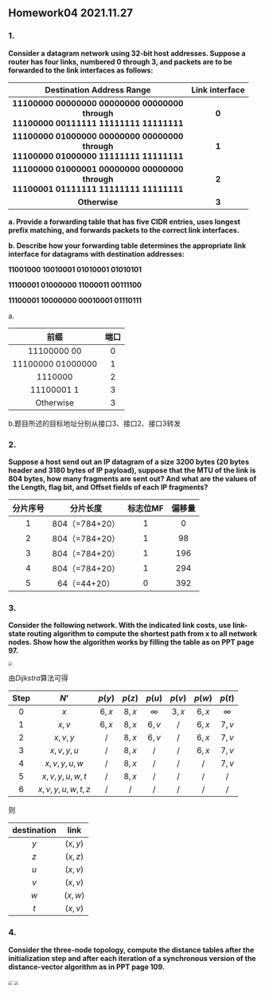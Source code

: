 ## Homework04 2021.11.27

### 1.

 **Consider a datagram network using 32-bit host addresses. Suppose a router has four links, numbered 0 through 3, and packets are to be forwarded to the link interfaces as follows:**

|                **Destination Address Range**                 | **Link interface** |
| :----------------------------------------------------------: | :----------------: |
| **11100000 00000000 00000000 00000000<br />through<br />11100000 00111111 11111111 11111111** |       **0**        |
| **11100000 01000000 00000000 00000000<br />through<br />11100000 01000000 11111111 11111111** |       **1**        |
| **11100000 01000001 00000000 00000000<br />through <br />11100001 01111111 11111111 11111111** |       **2**        |
|                        **Otherwise**                         |       **3**        |

**a. Provide a forwarding table that has five CIDR entries, uses longest prefix matching, and forwards packets to the correct link interfaces.**

**b. Describe how your forwarding table determines the appropriate link interface for datagrams with destination addresses:**

**11001000 10010001 01010001 01010101**

**11100001 01000000 11000011 00111100**

**11100001 10000000 00010001 01110111**

a.

|       前缀        | 端口 |
| :---------------: | :--: |
|    11100000 00    |  0   |
| 11100000 01000000 |  1   |
|      1110000      |  2   |
|    11100001 1     |  3   |
|     Otherwise     |  3   |

b.题目所述的目标地址分别从接口3、接口2、接口3转发

### 2.

**Suppose a host send out an IP datagram of a size 3200 bytes (20 bytes header and 3180 bytes of IP payload), suppose that the MTU of the link is 804 bytes, how many fragments are sent out? And what are the values of the Length, flag bit, and Offset fields of each IP fragments?**

| 分片序号 |    分片长度    | 标志位MF | 偏移量 |
| :------: | :------------: | :------: | :----: |
|    1     | 804（=784+20） |    1     |   0    |
|    2     | 804（=784+20） |    1     |   98   |
|    3     | 804（=784+20） |    1     |  196   |
|    4     | 804（=784+20） |    1     |  294   |
|    5     |  64（=44+20）  |    0     |  392   |



### 3.

**Consider the following network. With the indicated link costs, use link-state routing algorithm to compute the shortest path from x to all network nodes. Show how the algorithm works by filling the table as on PPT page 97.**

<img src="F:\Study_Sources\2021autumn\计算机网络\HW\HW4\images\001.png" style="zoom: 50%;" />

由$Dijkstra$算法可得

| Step |      $N’$       | $p(y)$ | $p(z)$ |  $p(u)$  | $p(v)$ | $p(w)$ |  $p(t)$  |
| :--: | :-------------: | :----: | :----: | :------: | :----: | :----: | :------: |
| $0$  |       $x$       | $6,x$  | $8,x$  | $\infty$ | $3,x$  | $6,x$  | $\infty$ |
| $1$  |      $x,v$      | $6,x$  | $8,x$  |  $6,v$   |  $/$   | $6,x$  |  $7,v$   |
| $2$  |     $x,v,y$     |  $/$   | $8,x$  |  $6,v$   |  $/$   | $6,x$  |  $7,v$   |
| $3$  |    $x,v,y,u$    |  $/$   | $8,x$  |   $/$    |  $/$   | $6,x$  |  $7,v$   |
| $4$  |   $x,v,y,u,w$   |  $/$   | $8,x$  |   $/$    |  $/$   |  $/$   |  $7,v$   |
| $5$  |  $x,v,y,u,w,t$  |  $/$   | $8,x$  |   $/$    |  $/$   |  $/$   |   $/$    |
| $6$  | $x,v,y,u,w,t,z$ |  $/$   |  $/$   |   $/$    |  $/$   |  $/$   |   $/$    |

则

| destination |  link   |
| :---------: | :-----: |
|     $y$     | $(x,y)$ |
|     $z$     | $(x,z)$ |
|     $u$     | $(x,v)$ |
|     $v$     | $(x,v)$ |
|     $w$     | $(x,w)$ |
|     $t$     | $(x,v)$ |



### 4.

**Consider the three-node topology, compute the distance tables after the initialization step and after each iteration of a synchronous version of the distance-vector algorithm as in PPT page 109.** 

<img src="F:\Study_Sources\2021autumn\计算机网络\HW\HW4\images\002.png" style="zoom:50%;" />

<img src="F:\Study_Sources\2021autumn\计算机网络\HW\HW4\images\QQ图片20211206172708.jpg" style="zoom: 50%;" />
